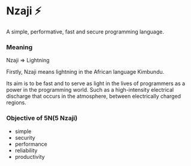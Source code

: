 # Nzaji :zap:

A simple, performative, fast and secure programming language.

### Meaning

Nzaji => Lightning

Firstly, Nzaji means lightning in the African language Kimbundu.

Its aim is to be fast and to serve as light in the lives of programmers as a power in the programming world. Such as a high-intensity electrical discharge that occurs in the atmosphere, between electrically charged regions.

### Objective of 5N(5 Nzaji)

- simple
- security
- performance
- reliability
- productivity

